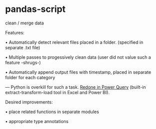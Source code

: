 # pandas-script
clean / merge data

Features:

• Automatically detect relevant files placed in a folder. (specified in separate .txt file)

• Multiple passes to progessively clean data (user did not value such a feature -shrugs-)

• Automatically append output files with timestamp, placed in separate folder for each category

— Python is overkill for such a task. [Redone in Power Query](https://github.com/2jacobtan/Power-Query-M) (built-in extract-transform-load tool in Excel and Power BI).

Desired improvements:

• place related functions in separate modules

• appropriate type annotations
